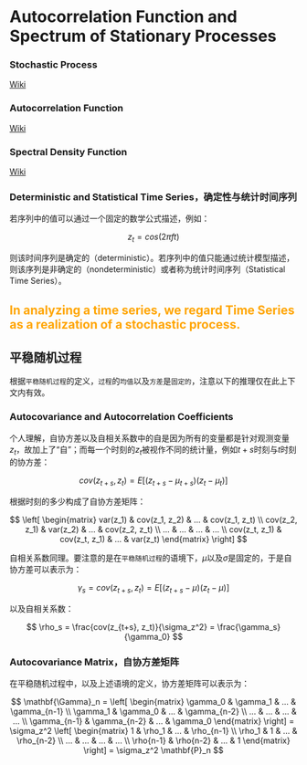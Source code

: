 # Autocorrelation Function and Spectrum of Stationary Processes

### Stochastic Process

[Wiki](https://en.wikipedia.org/wiki/Stochastic_process)

### Autocorrelation Function

[Wiki](https://en.wikipedia.org/wiki/Autocorrelation)

### Spectral Density Function

[Wiki](https://en.wikipedia.org/wiki/Spectral_density)

### Deterministic and Statistical Time Series，确定性与统计时间序列

若序列中的值可以通过一个固定的数学公式描述，例如：

$$
z_t = cos(2\pi ft)
$$

则该时间序列是确定的（deterministic）。若序列中的值只能通过统计模型描述，则该序列是非确定的（nondeterministic）或者称为统计时间序列（Statistical Time Series）。

## <font color="orange">In analyzing a time series, we regard Time Series as a realization of a stochastic process.</font>

## 平稳随机过程

根据`平稳随机过程`的定义，`过程`的`均值`以及`方差`是`固定的`，注意以下的推理仅在此上下文内有效。

### Autocovariance and Autocorrelation Coefficients

个人理解，自协方差以及自相关系数中的自是因为所有的变量都是针对观测变量$z_t$，故加上了“自”；而每一个时刻的$z_t$被视作不同的统计量，例如$t+s$时刻与$t$时刻的协方差：

$$
cov(z_{t+s},z_t) = E[(z_{t+s} - \mu_{t+s})(z_t - \mu_{t})]
$$

根据时刻的多少构成了自协方差矩阵：

$$
\left[
\begin{matrix}
var(z_1) & cov(z_1, z_2) & ... & cov(z_1, z_t) \\
cov(z_2, z_1) & var(z_2) & ... & cov(z_2, z_t) \\
... & ... & ... & ... \\
cov(z_t, z_1) & cov(z_t, z_1) & ... & var(z_t)
\end{matrix}
\right]
$$

自相关系数同理。要注意的是在`平稳随机过程`的语境下，$\mu$以及$\sigma$是固定的，于是自协方差可以表示为：

$$
\gamma_s = cov(z_{t+s}, z_t) =  E[(z_{t+s} - \mu)(z_t - \mu)]
$$

以及自相关系数：

$$
\rho_s = \frac{cov(z_{t+s}, z_t)}{\sigma_z^2} = \frac{\gamma_s}{\gamma_0}
$$

### Autocovariance Matrix，自协方差矩阵

在平稳随机过程中，以及上述语境的定义，协方差矩阵可以表示为：

$$
\mathbf{\Gamma}_n = 
\left[
    \begin{matrix}
    \gamma_0 & \gamma_1 & ... & \gamma_{n-1} \\
    \gamma_1 & \gamma_0 & ... & \gamma_{n-2} \\
    ... & ... & ... & ... \\
    \gamma_{n-1} & \gamma_{n-2} & ... & \gamma_0
    \end{matrix}
\right] = \sigma_z^2
\left[
    \begin{matrix}
    1 & \rho_1 & ... & \rho_{n-1} \\
    \rho_1 & 1 & ... & \rho_{n-2} \\
    ... & ... & ... & ... \\
    \rho{n-1} & \rho{n-2} & ... & 1
    \end{matrix}
\right] = \sigma_z^2 \mathbf{P}_n
$$